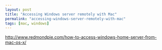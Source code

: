 ```yaml
---
layout: post
title: "Accessing Windows server remotely with Mac"
permalink: "accessing-windows-server-remotely-with-mac"
tags: [mac, windows]
---
```


<a href="http://www.redmondpie.com/how-to-access-windows-home-server-from-mac-os-x/">http://www.redmondpie.com/how-to-access-windows-home-server-from-mac-os-x/</a>
